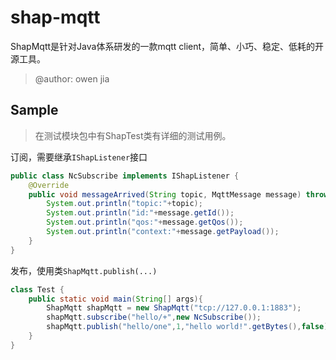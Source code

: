 # shap-mqtt
ShapMqtt是针对Java体系研发的一款mqtt client，简单、小巧、稳定、低耗的开源工具。

> @author: owen jia

## Sample

> 在测试模块包中有ShapTest类有详细的测试用例。

订阅，需要继承`IShapListener`接口
```java
public class NcSubscribe implements IShapListener {
    @Override
    public void messageArrived(String topic, MqttMessage message) throws Exception {
        System.out.println("topic:"+topic);
        System.out.println("id:"+message.getId());
        System.out.println("qos:"+message.getQos());
        System.out.println("context:"+message.getPayload());
    }
}
```

发布，使用类`ShapMqtt.publish(...)`
```java
class Test {
    public static void main(String[] args){
        ShapMqtt shapMqtt = new ShapMqtt("tcp://127.0.0.1:1883");
        shapMqtt.subscribe("hello/+",new NcSubscribe());
        shapMqtt.publish("hello/one",1,"hello world!".getBytes(),false);
    }
}
```
